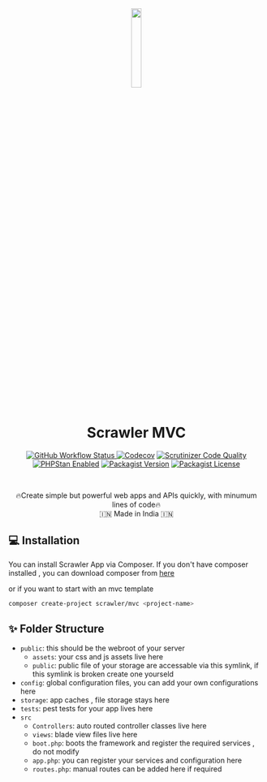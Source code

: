 <div align="center">
<img src="https://user-images.githubusercontent.com/7591484/170873489-6aa40fe3-9d5c-476b-9434-f12f0a896c85.png" width="20%">

<h1> Scrawler MVC </h1>

<a href="https://github.com/scrawler-labs/app/actions/workflows/main.yml"><img alt="GitHub Workflow Status" src="https://img.shields.io/github/actions/workflow/status/scrawler-labs/app/main.yml?style=flat-square">
</a>
[![Codecov](https://img.shields.io/codecov/c/gh/scrawler-labs/app?style=flat-square)](https://app.codecov.io/gh/scrawler-labs/app)
[![Scrutinizer Code Quality](https://img.shields.io/scrutinizer/quality/g/scrawler-labs/app?style=flat-square)](https://scrutinizer-ci.com/g/scrawler-labs/app/?branch=main)
<a href="[https://github.com/scrawler-labs/app/actions/workflows/main.yml](https://github.com/scrawler-labs/app/actions/workflows/main.yml)"><img src="https://img.shields.io/badge/PHPStan-enabled-brightgreen.svg?style=flat-square" alt="PHPStan Enabled"></a>
[![Packagist Version](https://img.shields.io/packagist/v/scrawler/app?style=flat-square)](https://packagist.org/packages/scrawler/app)
[![Packagist License](https://img.shields.io/packagist/l/scrawler/app?style=flat-square)](https://packagist.org/packages/scrawler/app)

<br>

🔥Create simple but powerful web apps and APIs quickly, with minumum lines of code🔥<br>
🇮🇳 Made in India 🇮🇳
</div>

## 💻 Installation
You can install Scrawler App via Composer. If you don't have composer installed , you can download composer from [here](https://getcomposer.org/download/)

or if you want to start with an mvc template
```sh
composer create-project scrawler/mvc <project-name>
```

## ✨ Folder Structure
- `public`: this should be the webroot of your server
  - `assets`: your css and js assets live here
  - `public`: public file of your storage are accessable via this symlink, if this symlink is broken create one yourseld 
- `config`: global configuration files, you can add your own configurations here
- `storage`: app caches , file storage stays here
- `tests`: pest tests for your app lives here
- `src`
  - `Controllers`: auto routed controller classes live here
  - `views`: blade view files live here
  - `boot.php`: boots the framework and register the required services , do not modify
  - `app.php`: you can register your services and configuration here
  - `routes.php`: manual routes can be added here if required

